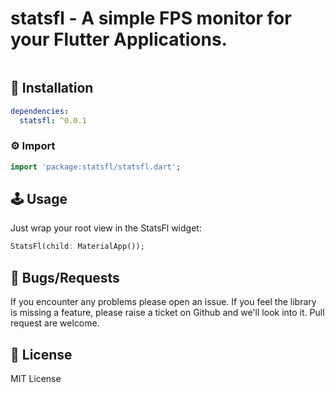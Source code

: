 # statsfl - A simple FPS monitor for your Flutter Applications.

<img src="https://i.imgur.com/ejWwkTe.png" alt="" />

## 🔨 Installation
```yaml
dependencies:
  statsfl: ^0.0.1
```

### ⚙ Import

```dart
import 'package:statsfl/statsfl.dart';
```

## 🕹️ Usage

Just wrap your root view in the StatsFl widget:
```dart
StatsFl(child: MaterialApp());
```

## 🐞 Bugs/Requests

If you encounter any problems please open an issue. If you feel the library is missing a feature, please raise a ticket on Github and we'll look into it. Pull request are welcome.

## 📃 License

MIT License
